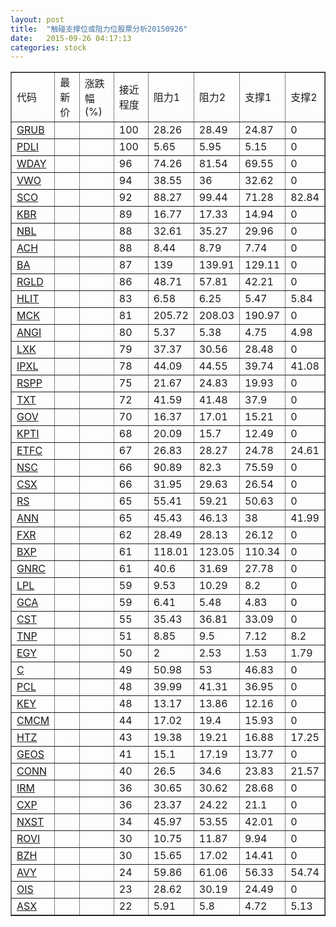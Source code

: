 ```yaml
---
layout: post
title:  "触碰支撑位或阻力位股票分析20150926"
date:   2015-09-26 04:17:13
categories: stock
---
```

<script type="text/javascript">
var stockList = []
stockList.push('gb_grub');
stockList.push('gb_pdli');
stockList.push('gb_wday');
stockList.push('gb_vwo');
stockList.push('gb_sco');
stockList.push('gb_kbr');
stockList.push('gb_nbl');
stockList.push('gb_ach');
stockList.push('gb_ba');
stockList.push('gb_rgld');
stockList.push('gb_hlit');
stockList.push('gb_mck');
stockList.push('gb_angi');
stockList.push('gb_lxk');
stockList.push('gb_ipxl');
stockList.push('gb_rspp');
stockList.push('gb_txt');
stockList.push('gb_gov');
stockList.push('gb_kpti');
stockList.push('gb_etfc');
stockList.push('gb_nsc');
stockList.push('gb_csx');
stockList.push('gb_rs');
stockList.push('gb_ann');
stockList.push('gb_fxr');
stockList.push('gb_bxp');
stockList.push('gb_gnrc');
stockList.push('gb_lpl');
stockList.push('gb_gca');
stockList.push('gb_cst');
stockList.push('gb_tnp');
stockList.push('gb_egy');
stockList.push('gb_c');
stockList.push('gb_pcl');
stockList.push('gb_key');
stockList.push('gb_cmcm');
stockList.push('gb_htz');
stockList.push('gb_geos');
stockList.push('gb_conn');
stockList.push('gb_irm');
stockList.push('gb_cxp');
stockList.push('gb_nxst');
stockList.push('gb_rovi');
stockList.push('gb_bzh');
stockList.push('gb_avy');
stockList.push('gb_ois');
stockList.push('gb_asx');
</script>
<table border="1">
 <tr>
 <td>代码</td>
 <td>最新价</td>
 <td>涨跌幅(%)</td>
 <td>接近程度</td>
 <td>阻力1</td>
 <td>阻力2</td>
 <td>支撑1</td>
 <td>支撑2</td>
</tr>
  <tr id="grub" class="green">
  <td><a href="http://stock.finance.sina.com.cn/usstock/quotes/GRUB.html" target="_blank">GRUB</a></td><td></td><td></td><td>100</td><td>28.26</td><td>28.49</td><td>24.87</td><td>0</td></tr>
  <tr id="pdli" class="green">
  <td><a href="http://stock.finance.sina.com.cn/usstock/quotes/PDLI.html" target="_blank">PDLI</a></td><td></td><td></td><td>100</td><td>5.65</td><td>5.95</td><td>5.15</td><td>0</td></tr>
  <tr id="wday" class="red">
  <td><a href="http://stock.finance.sina.com.cn/usstock/quotes/WDAY.html" target="_blank">WDAY</a></td><td></td><td></td><td>96</td><td>74.26</td><td>81.54</td><td>69.55</td><td>0</td></tr>
  <tr id="vwo" class="green">
  <td><a href="http://stock.finance.sina.com.cn/usstock/quotes/VWO.html" target="_blank">VWO</a></td><td></td><td></td><td>94</td><td>38.55</td><td>36</td><td>32.62</td><td>0</td></tr>
  <tr id="sco" class="green">
  <td><a href="http://stock.finance.sina.com.cn/usstock/quotes/SCO.html" target="_blank">SCO</a></td><td></td><td></td><td>92</td><td>88.27</td><td>99.44</td><td>71.28</td><td>82.84</td></tr>
  <tr id="kbr" class="red">
  <td><a href="http://stock.finance.sina.com.cn/usstock/quotes/KBR.html" target="_blank">KBR</a></td><td></td><td></td><td>89</td><td>16.77</td><td>17.33</td><td>14.94</td><td>0</td></tr>
  <tr id="nbl" class="red">
  <td><a href="http://stock.finance.sina.com.cn/usstock/quotes/NBL.html" target="_blank">NBL</a></td><td></td><td></td><td>88</td><td>32.61</td><td>35.27</td><td>29.96</td><td>0</td></tr>
  <tr id="ach" class="green">
  <td><a href="http://stock.finance.sina.com.cn/usstock/quotes/ACH.html" target="_blank">ACH</a></td><td></td><td></td><td>88</td><td>8.44</td><td>8.79</td><td>7.74</td><td>0</td></tr>
  <tr id="ba" class="green">
  <td><a href="http://stock.finance.sina.com.cn/usstock/quotes/BA.html" target="_blank">BA</a></td><td></td><td></td><td>87</td><td>139</td><td>139.91</td><td>129.11</td><td>0</td></tr>
  <tr id="rgld" class="red">
  <td><a href="http://stock.finance.sina.com.cn/usstock/quotes/RGLD.html" target="_blank">RGLD</a></td><td></td><td></td><td>86</td><td>48.71</td><td>57.81</td><td>42.21</td><td>0</td></tr>
  <tr id="hlit" class="green">
  <td><a href="http://stock.finance.sina.com.cn/usstock/quotes/HLIT.html" target="_blank">HLIT</a></td><td></td><td></td><td>83</td><td>6.58</td><td>6.25</td><td>5.47</td><td>5.84</td></tr>
  <tr id="mck" class="green">
  <td><a href="http://stock.finance.sina.com.cn/usstock/quotes/MCK.html" target="_blank">MCK</a></td><td></td><td></td><td>81</td><td>205.72</td><td>208.03</td><td>190.97</td><td>0</td></tr>
  <tr id="angi" class="green">
  <td><a href="http://stock.finance.sina.com.cn/usstock/quotes/ANGI.html" target="_blank">ANGI</a></td><td></td><td></td><td>80</td><td>5.37</td><td>5.38</td><td>4.75</td><td>4.98</td></tr>
  <tr id="lxk" class="green">
  <td><a href="http://stock.finance.sina.com.cn/usstock/quotes/LXK.html" target="_blank">LXK</a></td><td></td><td></td><td>79</td><td>37.37</td><td>30.56</td><td>28.48</td><td>0</td></tr>
  <tr id="ipxl" class="red">
  <td><a href="http://stock.finance.sina.com.cn/usstock/quotes/IPXL.html" target="_blank">IPXL</a></td><td></td><td></td><td>78</td><td>44.09</td><td>44.55</td><td>39.74</td><td>41.08</td></tr>
  <tr id="rspp" class="green">
  <td><a href="http://stock.finance.sina.com.cn/usstock/quotes/RSPP.html" target="_blank">RSPP</a></td><td></td><td></td><td>75</td><td>21.67</td><td>24.83</td><td>19.93</td><td>0</td></tr>
  <tr id="txt" class="green">
  <td><a href="http://stock.finance.sina.com.cn/usstock/quotes/TXT.html" target="_blank">TXT</a></td><td></td><td></td><td>72</td><td>41.59</td><td>41.48</td><td>37.9</td><td>0</td></tr>
  <tr id="gov" class="red">
  <td><a href="http://stock.finance.sina.com.cn/usstock/quotes/GOV.html" target="_blank">GOV</a></td><td></td><td></td><td>70</td><td>16.37</td><td>17.01</td><td>15.21</td><td>0</td></tr>
  <tr id="kpti" class="green">
  <td><a href="http://stock.finance.sina.com.cn/usstock/quotes/KPTI.html" target="_blank">KPTI</a></td><td></td><td></td><td>68</td><td>20.09</td><td>15.7</td><td>12.49</td><td>0</td></tr>
  <tr id="etfc" class="red">
  <td><a href="http://stock.finance.sina.com.cn/usstock/quotes/ETFC.html" target="_blank">ETFC</a></td><td></td><td></td><td>67</td><td>26.83</td><td>28.27</td><td>24.78</td><td>24.61</td></tr>
  <tr id="nsc" class="green">
  <td><a href="http://stock.finance.sina.com.cn/usstock/quotes/NSC.html" target="_blank">NSC</a></td><td></td><td></td><td>66</td><td>90.89</td><td>82.3</td><td>75.59</td><td>0</td></tr>
  <tr id="csx" class="green">
  <td><a href="http://stock.finance.sina.com.cn/usstock/quotes/CSX.html" target="_blank">CSX</a></td><td></td><td></td><td>66</td><td>31.95</td><td>29.63</td><td>26.54</td><td>0</td></tr>
  <tr id="rs" class="red">
  <td><a href="http://stock.finance.sina.com.cn/usstock/quotes/RS.html" target="_blank">RS</a></td><td></td><td></td><td>65</td><td>55.41</td><td>59.21</td><td>50.63</td><td>0</td></tr>
  <tr id="ann" class="red">
  <td><a href="http://stock.finance.sina.com.cn/usstock/quotes/ANN.html" target="_blank">ANN</a></td><td></td><td></td><td>65</td><td>45.43</td><td>46.13</td><td>38</td><td>41.99</td></tr>
  <tr id="fxr" class="green">
  <td><a href="http://stock.finance.sina.com.cn/usstock/quotes/FXR.html" target="_blank">FXR</a></td><td></td><td></td><td>62</td><td>28.49</td><td>28.13</td><td>26.12</td><td>0</td></tr>
  <tr id="bxp" class="red">
  <td><a href="http://stock.finance.sina.com.cn/usstock/quotes/BXP.html" target="_blank">BXP</a></td><td></td><td></td><td>61</td><td>118.01</td><td>123.05</td><td>110.34</td><td>0</td></tr>
  <tr id="gnrc" class="green">
  <td><a href="http://stock.finance.sina.com.cn/usstock/quotes/GNRC.html" target="_blank">GNRC</a></td><td></td><td></td><td>61</td><td>40.6</td><td>31.69</td><td>27.78</td><td>0</td></tr>
  <tr id="lpl" class="red">
  <td><a href="http://stock.finance.sina.com.cn/usstock/quotes/LPL.html" target="_blank">LPL</a></td><td></td><td></td><td>59</td><td>9.53</td><td>10.29</td><td>8.2</td><td>0</td></tr>
  <tr id="gca" class="green">
  <td><a href="http://stock.finance.sina.com.cn/usstock/quotes/GCA.html" target="_blank">GCA</a></td><td></td><td></td><td>59</td><td>6.41</td><td>5.48</td><td>4.83</td><td>0</td></tr>
  <tr id="cst" class="red">
  <td><a href="http://stock.finance.sina.com.cn/usstock/quotes/CST.html" target="_blank">CST</a></td><td></td><td></td><td>55</td><td>35.43</td><td>36.81</td><td>33.09</td><td>0</td></tr>
  <tr id="tnp" class="green">
  <td><a href="http://stock.finance.sina.com.cn/usstock/quotes/TNP.html" target="_blank">TNP</a></td><td></td><td></td><td>51</td><td>8.85</td><td>9.5</td><td>7.12</td><td>8.2</td></tr>
  <tr id="egy" class="red">
  <td><a href="http://stock.finance.sina.com.cn/usstock/quotes/EGY.html" target="_blank">EGY</a></td><td></td><td></td><td>50</td><td>2</td><td>2.53</td><td>1.53</td><td>1.79</td></tr>
  <tr id="c" class="red">
  <td><a href="http://stock.finance.sina.com.cn/usstock/quotes/C.html" target="_blank">C</a></td><td></td><td></td><td>49</td><td>50.98</td><td>53</td><td>46.83</td><td>0</td></tr>
  <tr id="pcl" class="red">
  <td><a href="http://stock.finance.sina.com.cn/usstock/quotes/PCL.html" target="_blank">PCL</a></td><td></td><td></td><td>48</td><td>39.99</td><td>41.31</td><td>36.95</td><td>0</td></tr>
  <tr id="key" class="green">
  <td><a href="http://stock.finance.sina.com.cn/usstock/quotes/KEY.html" target="_blank">KEY</a></td><td></td><td></td><td>48</td><td>13.17</td><td>13.86</td><td>12.16</td><td>0</td></tr>
  <tr id="cmcm" class="green">
  <td><a href="http://stock.finance.sina.com.cn/usstock/quotes/CMCM.html" target="_blank">CMCM</a></td><td></td><td></td><td>44</td><td>17.02</td><td>19.4</td><td>15.93</td><td>0</td></tr>
  <tr id="htz" class="green">
  <td><a href="http://stock.finance.sina.com.cn/usstock/quotes/HTZ.html" target="_blank">HTZ</a></td><td></td><td></td><td>43</td><td>19.38</td><td>19.21</td><td>16.88</td><td>17.25</td></tr>
  <tr id="geos" class="red">
  <td><a href="http://stock.finance.sina.com.cn/usstock/quotes/GEOS.html" target="_blank">GEOS</a></td><td></td><td></td><td>41</td><td>15.1</td><td>17.19</td><td>13.77</td><td>0</td></tr>
  <tr id="conn" class="red">
  <td><a href="http://stock.finance.sina.com.cn/usstock/quotes/CONN.html" target="_blank">CONN</a></td><td></td><td></td><td>40</td><td>26.5</td><td>34.6</td><td>23.83</td><td>21.57</td></tr>
  <tr id="irm" class="red">
  <td><a href="http://stock.finance.sina.com.cn/usstock/quotes/IRM.html" target="_blank">IRM</a></td><td></td><td></td><td>36</td><td>30.65</td><td>30.62</td><td>28.68</td><td>0</td></tr>
  <tr id="cxp" class="red">
  <td><a href="http://stock.finance.sina.com.cn/usstock/quotes/CXP.html" target="_blank">CXP</a></td><td></td><td></td><td>36</td><td>23.37</td><td>24.22</td><td>21.1</td><td>0</td></tr>
  <tr id="nxst" class="red">
  <td><a href="http://stock.finance.sina.com.cn/usstock/quotes/NXST.html" target="_blank">NXST</a></td><td></td><td></td><td>34</td><td>45.97</td><td>53.55</td><td>42.01</td><td>0</td></tr>
  <tr id="rovi" class="green">
  <td><a href="http://stock.finance.sina.com.cn/usstock/quotes/ROVI.html" target="_blank">ROVI</a></td><td></td><td></td><td>30</td><td>10.75</td><td>11.87</td><td>9.94</td><td>0</td></tr>
  <tr id="bzh" class="red">
  <td><a href="http://stock.finance.sina.com.cn/usstock/quotes/BZH.html" target="_blank">BZH</a></td><td></td><td></td><td>30</td><td>15.65</td><td>17.02</td><td>14.41</td><td>0</td></tr>
  <tr id="avy" class="green">
  <td><a href="http://stock.finance.sina.com.cn/usstock/quotes/AVY.html" target="_blank">AVY</a></td><td></td><td></td><td>24</td><td>59.86</td><td>61.06</td><td>56.33</td><td>54.74</td></tr>
  <tr id="ois" class="red">
  <td><a href="http://stock.finance.sina.com.cn/usstock/quotes/OIS.html" target="_blank">OIS</a></td><td></td><td></td><td>23</td><td>28.62</td><td>30.19</td><td>24.49</td><td>0</td></tr>
  <tr id="asx" class="green">
  <td><a href="http://stock.finance.sina.com.cn/usstock/quotes/ASX.html" target="_blank">ASX</a></td><td></td><td></td><td>22</td><td>5.91</td><td>5.8</td><td>4.72</td><td>5.13</td></tr>
</table>
